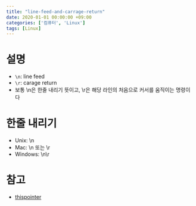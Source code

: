 ```yaml
---
title: "line-feed-and-carrage-return"
date: 2020-01-01 00:00:00 +09:00
categories: ['컴퓨터', 'Linux']
tags: [Linux]
---
```


# 설명
- `\n`: line feed 
- `\r`: carage return
- 보통 \n은 한줄 내리기 뜻이고, \r은 해당 라인의 처음으로 커서를 움직이는 명령이다

# 한줄 내리기
- Unix: \n
- Mac: \n 또는 \r
- Windows: \n\r 


# 참고
- [thispointer]([url](https://thispointer.com/difference-between-n-and-r/#:~:text=The%20%5Cr%20moves%20to%20the,start%20of%20the%20next%20line%20.))
